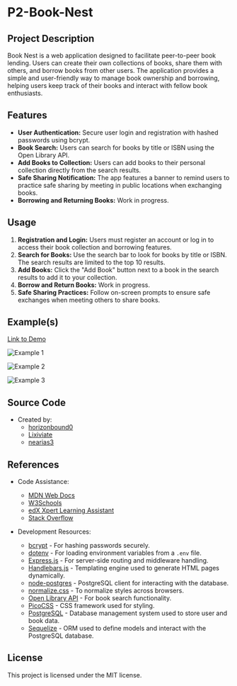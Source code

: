 # P2-Book-Nest

## Project Description

Book Nest is a web application designed to facilitate peer-to-peer book lending. Users can create their own collections of books, share them with others, and borrow books from other users. The application provides a simple and user-friendly way to manage book ownership and borrowing, helping users keep track of their books and interact with fellow book enthusiasts.

## Features

- **User Authentication:** Secure user login and registration with hashed passwords using bcrypt.
- **Book Search:** Users can search for books by title or ISBN using the Open Library API.
- **Add Books to Collection:** Users can add books to their personal collection directly from the search results.
- **Safe Sharing Notification:** The app features a banner to remind users to practice safe sharing by meeting in public locations when exchanging books.
- **Borrowing and Returning Books:** Work in progress.

## Usage

1. **Registration and Login:** Users must register an account or log in to access their book collection and borrowing features.
2. **Search for Books:** Use the search bar to look for books by title or ISBN. The search results are limited to the top 10 results.
3. **Add Books:** Click the "Add Book" button next to a book in the search results to add it to your collection.
4. **Borrow and Return Books:** Work in progress.
5. **Safe Sharing Practices:** Follow on-screen prompts to ensure safe exchanges when meeting others to share books.

## Example(s)

[Link to Demo](https://p2-book-nest.onrender.com/)

![Example 1](#)

![Example 2](#)

![Example 3](#)

## Source Code

- Created by:
  - [horizonbound0](https://github.com/horizonbound0)
  - [Lixiviate](https://github.com/Lixiviate)
  - [nearias3](https://github.com/nearias3)

## References

- Code Assistance:
  - [MDN Web Docs](https://developer.mozilla.org/en-US/)
  - [W3Schools](https://www.w3schools.com/)
  - [edX Xpert Learning Assistant](https://www.edx.org/)
  - [Stack Overflow](https://stackoverflow.com/)

- Development Resources:
  - [bcrypt](https://www.npmjs.com/package/bcrypt) - For hashing passwords securely.
  - [dotenv](https://www.npmjs.com/package/dotenv) - For loading environment variables from a `.env` file.
  - [Express.js](https://www.npmjs.com/package/express) - For server-side routing and middleware handling.
  - [Handlebars.js](https://www.npmjs.com/package/handlebars) - Templating engine used to generate HTML pages dynamically.
  - [node-postgres](https://www.npmjs.com/package/pg) - PostgreSQL client for interacting with the database.
  - [normalize.css](https://github.com/necolas/normalize.css) - To normalize styles across browsers.
  - [Open Library API](https://openlibrary.org/developers/api) - For book search functionality.
  - [PicoCSS](https://picocss.com/) - CSS framework used for styling.
  - [PostgreSQL](https://www.postgresql.org/) - Database management system used to store user and book data.
  - [Sequelize](https://www.npmjs.com/package/sequelize) - ORM used to define models and interact with the PostgreSQL database.

## License

This project is licensed under the MIT license.